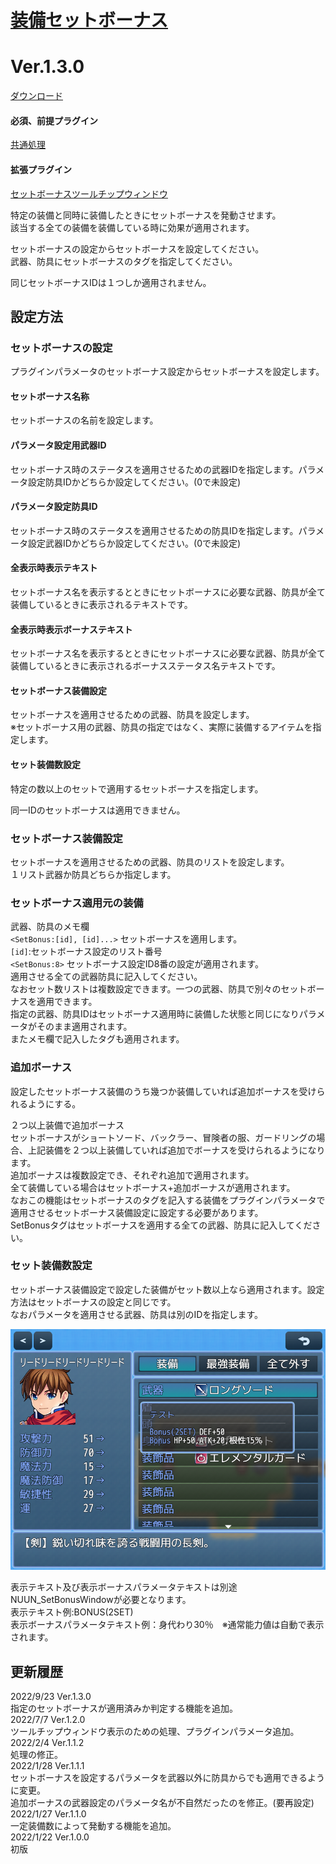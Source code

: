 # [装備セットボーナス](https://raw.githubusercontent.com/nuun888/MZ/master/NUUN_SetBonusEquip.js)
# Ver.1.3.0
[ダウンロード](https://raw.githubusercontent.com/nuun888/MZ/master/NUUN_SetBonusEquip.js)
#### 必須、前提プラグイン
[共通処理](https://github.com/nuun888/MZ/blob/master/README/Base.md)  
#### 拡張プラグイン
[セットボーナスツールチップウィンドウ](https://github.com/nuun888/MZ/blob/master/README/SetBonusWindow.md)  

特定の装備と同時に装備したときにセットボーナスを発動させます。  
該当する全ての装備を装備している時に効果が適用されます。  

セットボーナスの設定からセットボーナスを設定してください。  
武器、防具にセットボーナスのタグを指定してください。  

同じセットボーナスIDは１つしか適用されません。  

## 設定方法
### セットボーナスの設定
プラグインパラメータのセットボーナス設定からセットボーナスを設定します。  

#### セットボーナス名称
セットボーナスの名前を設定します。  
#### パラメータ設定用武器ID
セットボーナス時のステータスを適用させるための武器IDを指定します。パラメータ設定防具IDかどちらか設定してください。(0で未設定)  
#### パラメータ設定防具ID
セットボーナス時のステータスを適用させるための防具IDを指定します。パラメータ設定武器IDかどちらか設定してください。(0で未設定)  
#### 全表示時表示テキスト
セットボーナス名を表示するとときにセットボーナスに必要な武器、防具が全て装備しているときに表示されるテキストです。  
#### 全表示時表示ボーナステキスト
セットボーナス名を表示するとときにセットボーナスに必要な武器、防具が全て装備しているときに表示されるボーナスステータス名テキストです。  
#### セットボーナス装備設定
セットボーナスを適用させるための武器、防具を設定します。  
※セットボーナス用の武器、防具の指定ではなく、実際に装備するアイテムを指定します。  
#### セット装備数設定
特定の数以上のセットで適用するセットボーナスを指定します。  

同一IDのセットボーナスは適用できません。  

### セットボーナス装備設定
セットボーナスを適用させるための武器、防具のリストを設定します。  
１リスト武器か防具どちらか指定します。  

### セットボーナス適用元の装備  
武器、防具のメモ欄  
`<SetBonus:[id], [id]...>` セットボーナスを適用します。  
`[id]`:セットボーナス設定のリスト番号  
`<SetBonus:8>` セットボーナス設定ID8番の設定が適用されます。  
適用させる全ての武器防具に記入してください。  
なおセット数リストは複数設定できます。一つの武器、防具で別々のセットボーナスを適用できます。  
指定の武器、防具IDはセットボーナス適用時に装備した状態と同じになりパラメータがそのまま適用されます。  
またメモ欄で記入したタグも適用されます。  

### 追加ボーナス
設定したセットボーナス装備のうち幾つか装備していれば追加ボーナスを受けられるようにする。  

２つ以上装備で追加ボーナス  
セットボーナスがショートソード、バックラー、冒険者の服、ガードリングの場合、上記装備を２つ以上装備していれば追加でボーナスを受けられるようになります。  
追加ボーナスは複数設定でき、それぞれ追加で適用されます。  
全て装備している場合はセットボーナス+追加ボーナスが適用されます。  
なおこの機能はセットボーナスのタグを記入する装備をプラグインパラメータで適用させるセットボーナス装備設定に設定する必要があります。  
SetBonusタグはセットボーナスを適用する全ての武器、防具に記入してください。  

### セット装備数設定
セットボーナス装備設定で設定した装備がセット数以上なら適用されます。設定方法はセットボーナスの設定と同じです。  
なおパラメータを適用させる武器、防具は別のIDを指定します。  

![画像](img/SetBonusEquip1.png)  

表示テキスト及び表示ボーナスパラメータテキストは別途NUUN_SetBonusWindowが必要となります。  
表示テキスト例:BONUS(2SET)  
表示ボーナスパラメータテキスト例：身代わり30％　※通常能力値は自動で表示されます。  

## 更新履歴
2022/9/23 Ver.1.3.0  
指定のセットボーナスが適用済みか判定する機能を追加。  
2022/7/7 Ver.1.2.0  
ツールチップウィンドウ表示のための処理、プラグインパラメータ追加。  
2022/2/4 Ver.1.1.2  
処理の修正。  
2022/1/28 Ver.1.1.1  
セットボーナスを設定するパラメータを武器以外に防具からでも適用できるように変更。  
追加ボーナスの武器設定のパラメータ名が不自然だったのを修正。(要再設定)  
2022/1/27 Ver.1.1.0  
一定装備数によって発動する機能を追加。  
2022/1/22 Ver.1.0.0  
初版  
